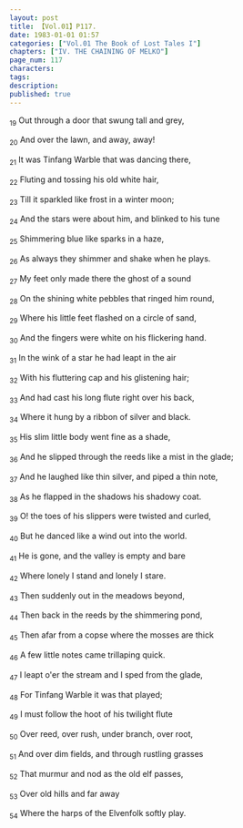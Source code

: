 ```yaml
---
layout: post
title: 【Vol.01】P117.
date: 1983-01-01 01:57
categories: ["Vol.01 The Book of Lost Tales I"]
chapters: ["IV. THE CHAINING OF MELKO"]
page_num: 117
characters: 
tags: 
description: 
published: true
---
```


<SUB>19</SUB> Out through a door that swung tall and grey,

<SUB>20</SUB> And over the lawn, and away, away!

<SUB>21</SUB> It was Tinfang Warble that was dancing there,

<SUB>22</SUB> Fluting and tossing his old white hair,

<SUB>23</SUB> Till it sparkled like frost in a winter moon;

<SUB>24</SUB> And the stars were about him, and blinked to his tune

<SUB>25</SUB> Shimmering blue like sparks in a haze,

<SUB>26</SUB> As always they shimmer and shake when he plays.

<SUB>27</SUB> My feet only made there the ghost of a sound

<SUB>28</SUB> On the shining white pebbles that ringed him round,

<SUB>29</SUB> Where his little feet flashed on a circle of sand,

<SUB>30</SUB> And the fingers were white on his flickering hand.

<SUB>31</SUB> In the wink of a star he had leapt in the air

<SUB>32</SUB> With his fluttering cap and his glistening hair;

<SUB>33</SUB> And had cast his long flute right over his back,

<SUB>34</SUB> Where it hung by a ribbon of silver and black.

<SUB>35</SUB> His slim little body went fine as a shade,

<SUB>36</SUB> And he slipped through the reeds like a mist in the glade;

<SUB>37</SUB> And he laughed like thin silver, and piped a thin note,

<SUB>38</SUB> As he flapped in the shadows his shadowy coat.

<SUB>39</SUB> O! the toes of his slippers were twisted and curled,

<SUB>40</SUB> But he danced like a wind out into the world.

<SUB>41</SUB> He is gone, and the valley is empty and bare

<SUB>42</SUB> Where lonely I stand and lonely I stare.

<SUB>43</SUB> Then suddenly out in the meadows beyond,

<SUB>44</SUB> Then back in the reeds by the shimmering pond,

<SUB>45</SUB> Then afar from a copse where the mosses are thick

<SUB>46</SUB> A few little notes came trillaping quick.

<SUB>47</SUB> I leapt o'er the stream and I sped from the glade,

<SUB>48</SUB> For Tinfang Warble it was that played;

<SUB>49</SUB> I must follow the hoot of his twilight flute

<SUB>50</SUB> Over reed, over rush, under branch, over root,

<SUB>51</SUB> And over dim fields, and through rustling grasses

<SUB>52</SUB> That murmur and nod as the old elf passes,

<SUB>53</SUB> Over old hills and far away

<SUB>54</SUB> Where the harps of the Elvenfolk softly play.

